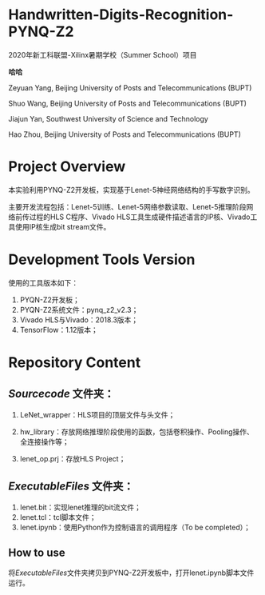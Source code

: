 # Handwritten-Digits-Recognition-PYNQ-Z2
2020年新工科联盟-Xilinx暑期学校（Summer School）项目

**哈哈**

Zeyuan Yang, Beijing University of Posts and Telecommunications (BUPT)

Shuo Wang, Beijing University of Posts and Telecommunications (BUPT)

Jiajun Yan, Southwest University of Science and Technology

Hao Zhou, Beijing University of Posts and Telecommunications (BUPT)

# Project Overview
本实验利用PYNQ-Z2开发板，实现基于Lenet-5神经网络结构的手写数字识别。

主要开发流程包括：Lenet-5训练、Lenet-5网络参数读取、Lenet-5推理阶段网络前传过程的HLS C程序、Vivado HLS工具生成硬件描述语言的IP核、Vivado工具使用IP核生成bit stream文件。

# Development Tools Version
使用的工具版本如下：
1. PYQN-Z2开发板；
2. PYQN-Z2系统文件：pynq_z2_v2.3；
3. Vivado HLS与Vivado：2018.3版本；
4. TensorFlow：1.12版本；

# Repository Content

## *Sourcecode* 文件夹：

1. LeNet_wrapper：HLS项目的顶层文件与头文件；

2. hw_library：存放网络推理阶段使用的函数，包括卷积操作、Pooling操作、全连接操作等；

3. lenet_op.prj：存放HLS Project；

## *ExecutableFiles* 文件夹：

1. lenet.bit：实现lenet推理的bit流文件；
2. lenet.tcl：tcl脚本文件；
3. lenet.ipynb：使用Python作为控制语言的调用程序（To be completed）；

## How to use

将*ExecutableFiles*文件夹拷贝到PYNQ-Z2开发板中，打开lenet.ipynb脚本文件运行。

